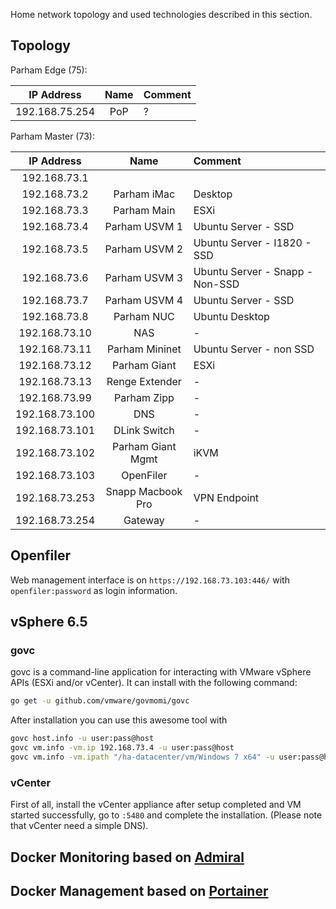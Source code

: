 Home network topology and used technologies described in this section.

## Topology

Parham Edge (75):

| IP Address       | Name                | Comment         |
|:----------------:|:-------------------:|:----------------|
| 192.168.75.254   | PoP                 | ?               |

Parham Master (73):

| IP Address       | Name                | Comment                         |
|:----------------:|:-------------------:|:--------------------------------|
| 192.168.73.1     | | |
| 192.168.73.2     | Parham iMac         | Desktop                         |
| 192.168.73.3     | Parham Main         | ESXi                            |
| 192.168.73.4     | Parham USVM 1       | Ubuntu Server - SSD             |
| 192.168.73.5     | Parham USVM 2       | Ubuntu Server - I1820 - SSD     |
| 192.168.73.6     | Parham USVM 3       | Ubuntu Server - Snapp - Non-SSD |
| 192.168.73.7     | Parham USVM 4       | Ubuntu Server - SSD             |
| 192.168.73.8     | Parham NUC          | Ubuntu Desktop                  |
| 192.168.73.10    | NAS                 | -                               |
| 192.168.73.11    | Parham Mininet      | Ubuntu Server - non SSD         |
| 192.168.73.12    | Parham Giant        | ESXi                            |
| 192.168.73.13    | Renge Extender      | -                               |
| 192.168.73.99    | Parham Zipp         | -                               |
| 192.168.73.100   | DNS                 | -                               |
| 192.168.73.101   | DLink Switch        | -                               |
| 192.168.73.102   | Parham Giant Mgmt   | iKVM                            |
| 192.168.73.103   | OpenFiler           | -                               |
| 192.168.73.253   | Snapp Macbook Pro   | VPN Endpoint                    |
| 192.168.73.254   | Gateway             | -                               |


## Openfiler

Web management interface is on `https://192.168.73.103:446/`
with `openfiler:password` as login information.

## vSphere 6.5
### govc

govc is a command-line application for interacting with VMware vSphere APIs (ESXi and/or vCenter).
It can install with the following command:

```sh
go get -u github.com/vmware/govmomi/govc
```

After installation you can use this awesome tool with

```sh
govc host.info -u user:pass@host
govc vm.info -vm.ip 192.168.73.4 -u user:pass@host
govc vm.info -vm.ipath "/ha-datacenter/vm/Windows 7 x64" -u user:pass@host
```

### vCenter

First of all, install the vCenter appliance after setup completed and VM started successfully,
go to `:5480` and complete the installation. (Please note that vCenter need a simple DNS).


## Docker Monitoring based on [Admiral](https://github.com/vmware/admiral)

## Docker Management based on [Portainer](https://github.com/portainer)
